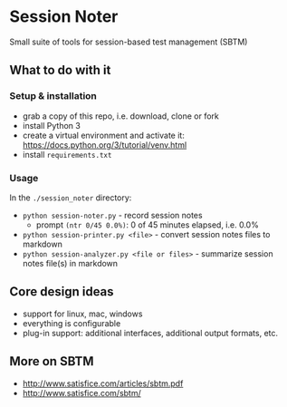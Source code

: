 # Session Noter

Small suite of tools for session-based test management (SBTM)


## What to do with it

### Setup & installation
- grab a copy of this repo, i.e. download, clone or fork
- install Python 3
- create a virtual environment and activate it: <https://docs.python.org/3/tutorial/venv.html>
- install `requirements.txt`

### Usage
In the `./session_noter` directory:
- `python session-noter.py` - record session notes
    - prompt `(ntr 0/45 0.0%)`: 0 of 45 minutes elapsed, i.e. 0.0%
- `python session-printer.py <file>` - convert session notes files to markdown
- `python session-analyzer.py <file or files>` - summarize session notes file(s) in markdown


## Core design ideas
- support for linux, mac, windows
- everything is configurable
- plug-in support: additional interfaces, additional output formats, etc.


## More on SBTM
- <http://www.satisfice.com/articles/sbtm.pdf>
- <http://www.satisfice.com/sbtm/>
